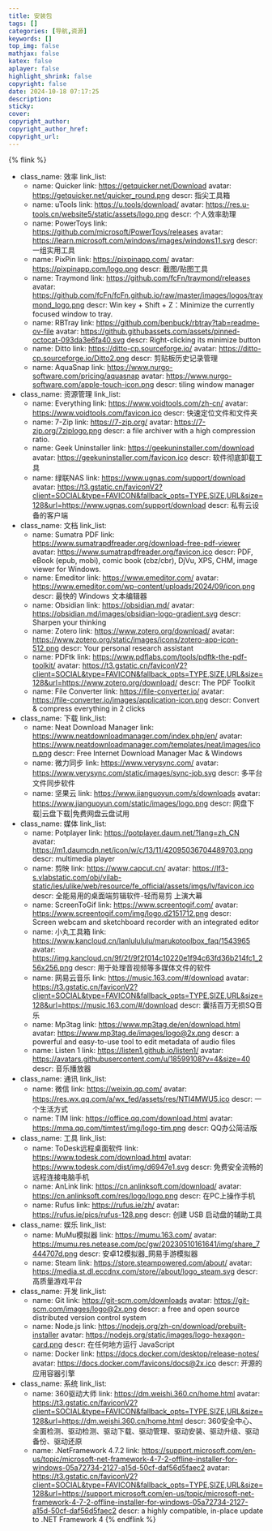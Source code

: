 ```yaml
---
title: 安装包
tags: []
categories: [导航,资源]
keywords: []
top_img: false
mathjax: false
katex: false
aplayer: false
highlight_shrink: false
copyright: false
date: 2024-10-18 07:17:25
description:
sticky:
cover:
copyright_author:
copyright_author_href:
copyright_url:
---
```



{% flink %}
- class_name:  效率
  link_list:
    - name: Quicker
      link: https://getquicker.net/Download
      avatar: https://getquicker.net/quicker_round.png
      descr: 指尖工具箱
    - name: uTools
      link: https://u.tools/download/
      avatar: https://res.u-tools.cn/website5/static/assets/logo.png
      descr: 个人效率助理
    - name: PowerToys
      link: https://github.com/microsoft/PowerToys/releases
      avatar: https://learn.microsoft.com/windows/images/windows11.svg
      descr: 一组实用工具
    - name: PixPin
      link: https://pixpinapp.com/
      avatar: https://pixpinapp.com/logo.png
      descr: 截图/贴图工具
    - name: Traymond
      link: https://github.com/fcFn/traymond/releases
      avatar: https://github.com/fcFn/fcFn.github.io/raw/master/images/logos/traymond_logo.png
      descr: Win key + Shift + Z：Minimize the currently focused window to tray.
    - name: RBTray
      link: https://github.com/benbuck/rbtray?tab=readme-ov-file
      avatar: https://github.githubassets.com/assets/pinned-octocat-093da3e6fa40.svg
      descr: Right-clicking its minimize button
    - name: Ditto
      link: https://ditto-cp.sourceforge.io/
      avatar: https://ditto-cp.sourceforge.io/Ditto2.png
      descr: 剪贴板历史记录管理
    - name: AquaSnap
      link: https://www.nurgo-software.com/pricing/aquasnap
      avatar: https://www.nurgo-software.com/apple-touch-icon.png
      descr: tiling window manager
- class_name:  资源管理
  link_list:
    - name: Everything
      link: https://www.voidtools.com/zh-cn/
      avatar: https://www.voidtools.com/favicon.ico
      descr: 快速定位文件和文件夹
    - name: 7-Zip
      link: https://7-zip.org/
      avatar: https://7-zip.org/7ziplogo.png
      descr: a file archiver with a high compression ratio.
    - name: Geek Uninstaller
      link: https://geekuninstaller.com/download
      avatar: https://geekuninstaller.com/favicon.ico
      descr: 软件彻底卸载工具
    - name: 绿联NAS
      link: https://www.ugnas.com/support/download
      avatar: https://t3.gstatic.cn/faviconV2?client=SOCIAL&type=FAVICON&fallback_opts=TYPE,SIZE,URL&size=128&url=https://www.ugnas.com/support/download
      descr: 私有云设备的客户端
- class_name:  文档
  link_list:
    - name: Sumatra PDF
      link: https://www.sumatrapdfreader.org/download-free-pdf-viewer
      avatar: https://www.sumatrapdfreader.org/favicon.ico
      descr: PDF, eBook (epub, mobi), comic book (cbz/cbr), DjVu, XPS, CHM, image viewer for Windows.
    - name: Emeditor
      link: https://www.emeditor.com/
      avatar: https://www.emeditor.com/wp-content/uploads/2024/09/icon.png
      descr: 最快的 Windows 文本编辑器
    - name: Obsidian
      link: https://obsidian.md/
      avatar: https://obsidian.md/images/obsidian-logo-gradient.svg
      descr: Sharpen your thinking
    - name: Zotero
      link: https://www.zotero.org/download/
      avatar: https://www.zotero.org/static/images/icons/zotero-app-icon-512.png
      descr: Your personal research assistant
    - name: PDFtk
      link: https://www.pdflabs.com/tools/pdftk-the-pdf-toolkit/
      avatar: https://t3.gstatic.cn/faviconV2?client=SOCIAL&type=FAVICON&fallback_opts=TYPE,SIZE,URL&size=128&url=https://www.zotero.org/download/
      descr: The PDF Toolkit
    - name: File Converter
      link: https://file-converter.io/
      avatar: https://file-converter.io/images/application-icon.png
      descr: Convert & compress everything in 2 clicks
- class_name:  下载
  link_list:
    - name: Neat Download Manager
      link: https://www.neatdownloadmanager.com/index.php/en/
      avatar: https://www.neatdownloadmanager.com/templates/neat/images/icon.png
      descr: Free Internet Download Manager Mac & Windows
    - name: 微力同步
      link: https://www.verysync.com/
      avatar: https://www.verysync.com/static/images/sync-job.svg
      descr: 多平台文件同步软件
    - name: 坚果云
      link: https://www.jianguoyun.com/s/downloads
      avatar: https://www.jianguoyun.com/static/images/logo.png
      descr: 网盘下载|云盘下载|免费网盘云盘试用
- class_name:  媒体
  link_list:
    - name: Potplayer
      link: https://potplayer.daum.net/?lang=zh_CN
      avatar: https://m1.daumcdn.net/icon/w/c/13/11/42095036704489703.png
      descr: multimedia player
    - name: 剪映
      link: https://www.capcut.cn/
      avatar: https://lf3-s.vlabstatic.com/obj/vilab-static/ies/ulike/web/resource/fe_official/assets/imgs/lv/favicon.ico
      descr: 全能易用的桌面端剪辑软件-轻而易剪 上演大幕
    - name: ScreenToGif
      link: https://www.screentogif.com/
      avatar: https://www.screentogif.com/img/logo.d2151712.png
      descr: Screen webcam and sketchboard recorder with an integrated editor
    - name: 小丸工具箱
      link: https://www.kancloud.cn/lanlulululu/marukotoolbox_faq/1543965
      avatar: https://img.kancloud.cn/9f/2f/9f2f014c10220e1f94c63fd36b214fc1_256x256.png
      descr: 用于处理音视频等多媒体文件的软件
    - name: 网易云音乐
      link: https://music.163.com/#/download
      avatar: https://t3.gstatic.cn/faviconV2?client=SOCIAL&type=FAVICON&fallback_opts=TYPE,SIZE,URL&size=128&url=https://music.163.com/#/download
      descr: 囊括百万无损SQ音乐
    - name: Mp3tag
      link: https://www.mp3tag.de/en/download.html
      avatar: https://www.mp3tag.de/images/logo@2x.png
      descr: a powerful and easy-to-use tool to edit metadata of audio files
    - name: Listen 1
      link: https://listen1.github.io/listen1/
      avatar: https://avatars.githubusercontent.com/u/18599108?v=4&size=40
      descr: 音乐播放器
- class_name:  通讯
  link_list:
    - name: 微信
      link: https://weixin.qq.com/
      avatar: https://res.wx.qq.com/a/wx_fed/assets/res/NTI4MWU5.ico
      descr: 一个生活方式
    - name: TIM
      link: https://office.qq.com/download.html
      avatar: https://mma.qq.com/timtest/img/logo-tim.png
      descr: QQ办公简洁版
- class_name:  工具
  link_list:
    - name: ToDesk远程桌面软件
      link: https://www.todesk.com/download.html
      avatar: https://www.todesk.com/dist/img/d6947e1.svg
      descr: 免费安全流畅的远程连接电脑手机
    - name: AnLink
      link: https://cn.anlinksoft.com/download/
      avatar: https://cn.anlinksoft.com/res/logo/logo.png
      descr: 在PC上操作手机
    - name: Rufus
      link: https://rufus.ie/zh/
      avatar: https://rufus.ie/pics/rufus-128.png
      descr: 创建 USB 启动盘的辅助工具
- class_name:  娱乐
  link_list:
    - name: MuMu模拟器
      link: https://mumu.163.com/
      avatar: https://mumu.res.netease.com/pc/gw/20230510161641/img/share_7444707d.png
      descr: 安卓12模拟器_网易手游模拟器
    - name: Steam
      link: https://store.steampowered.com/about/
      avatar: https://media.st.dl.eccdnx.com/store//about/logo_steam.svg
      descr: 高质量游戏平台
- class_name:  开发
  link_list:
    - name: Git
      link: https://git-scm.com/downloads
      avatar: https://git-scm.com/images/logo@2x.png
      descr: a free and open source distributed version control system
    - name: Node.js
      link: https://nodejs.org/zh-cn/download/prebuilt-installer
      avatar: https://nodejs.org/static/images/logo-hexagon-card.png
      descr: 在任何地方运行 JavaScript
    - name: Docker
      link: https://docs.docker.com/desktop/release-notes/
      avatar: https://docs.docker.com/favicons/docs@2x.ico
      descr: 开源的应用容器引擎
- class_name:  系统
  link_list:
    - name: 360驱动大师
      link: https://dm.weishi.360.cn/home.html
      avatar: https://t3.gstatic.cn/faviconV2?client=SOCIAL&type=FAVICON&fallback_opts=TYPE,SIZE,URL&size=128&url=https://dm.weishi.360.cn/home.html
      descr: 360安全中心、全面检测、驱动检测、驱动下载、驱动管理、驱动安装、驱动升级、驱动备份、驱动还原
    - name: .NetFramework 4.7.2
      link: https://support.microsoft.com/en-us/topic/microsoft-net-framework-4-7-2-offline-installer-for-windows-05a72734-2127-a15d-50cf-daf56d5faec2
      avatar: https://t3.gstatic.cn/faviconV2?client=SOCIAL&type=FAVICON&fallback_opts=TYPE,SIZE,URL&size=128&url=https://support.microsoft.com/en-us/topic/microsoft-net-framework-4-7-2-offline-installer-for-windows-05a72734-2127-a15d-50cf-daf56d5faec2
      descr: a highly compatible, in-place update to .NET Framework 4
{% endflink %}